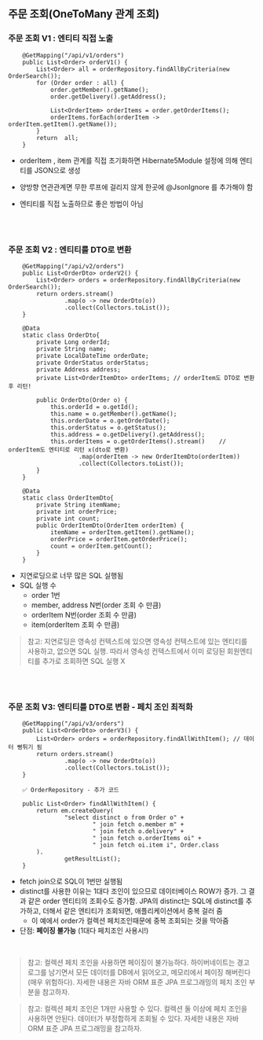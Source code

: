 ## 주문 조회(OneToMany 관계 조회)

### 주문 조회 V1 : 엔티티 직접 노출

```
    @GetMapping("/api/v1/orders")
    public List<Order> orderV1() {
        List<Order> all = orderRepository.findAllByCriteria(new OrderSearch());
        for (Order order : all) {
            order.getMember().getName();
            order.getDelivery().getAddress();

            List<OrderItem> orderItems = order.getOrderItems();
            orderItems.forEach(orderItem -> orderItem.getItem().getName());
        }
        return  all;
    }
```
- orderItem , item 관계를 직접 초기화하면 Hibernate5Module 설정에 의해 엔티티를 JSON으로
생성

- 양방향 연관관계면 무한 루프에 걸리지 않게 한곳에 @JsonIgnore 를 추가해야 함

- 엔티티를 직접 노출하므로 좋은 방법이 아님

<br><Br>

### 주문 조회 V2 : 엔티티를 DTO로 변환

```
    @GetMapping("/api/v2/orders")
    public List<OrderDto> orderV2() {
        List<Order> orders = orderRepository.findAllByCriteria(new OrderSearch());
        return orders.stream()
                .map(o -> new OrderDto(o))
                .collect(Collectors.toList());
    }

    @Data
    static class OrderDto{
        private Long orderId;
        private String name;
        private LocalDateTime orderDate;
        private OrderStatus orderStatus;
        private Address address;
        private List<OrderItemDto> orderItems; // orderItem도 DTO로 변환 후 리턴!

        public OrderDto(Order o) {
            this.orderId = o.getId();
            this.name = o.getMember().getName();
            this.orderDate = o.getOrderDate();
            this.orderStatus = o.getStatus();
            this.address = o.getDelivery().getAddress();
            this.orderItems = o.getOrderItems().stream()    // orderItem도 엔티티로 리턴 x(dto로 변환)
                    .map(orderItem -> new OrderItemDto(orderItem))
                    .collect(Collectors.toList());
        }
    }

    @Data
    static class OrderItemDto{
        private String itemName;
        private int orderPrice;
        private int count;
        public OrderItemDto(OrderItem orderItem) {
            itemName = orderItem.getItem().getName();
            orderPrice = orderItem.getOrderPrice();
            count = orderItem.getCount();
        }
    }
```
- 지연로딩으로 너무 많은 SQL 실행됨
- SQL 실행 수
    - order 1번
    - member, address N번(order 조회 수 만큼)
    - orderItem N번(order 조회 수 만큼)
    - item(orderItem 조회 수 만큼)

> 참고: 지연로딩은 영속성 컨텍스트에 있으면 영속성 컨텍스트에 있는 엔티티를 사용하고, 없으면 SQL 실행. 따라서 영속성 컨텍스트에서 이미 로딩된 회원엔티티를 추가로 조회하면 SQL 실행 X

<BR><bR>

### 주문 조회 V3: 엔티티를 DTO로 변환 - 페치 조인 최적화

```
    @GetMapping("/api/v3/orders")
    public List<OrderDto> orderV3() {
        List<Order> orders = orderRepository.findAllWithItem(); // 데이터 뻥튀기 됨
        return orders.stream()
                .map(o -> new OrderDto(o))
                .collect(Collectors.toList());
    }

    ✅ OrderRepository - 추가 코드

    public List<Order> findAllWithItem() {
        return em.createQuery(
                "select distinct o from Order o" +
                        " join fetch o.member m" +
                        " join fetch o.delivery" +
                        " join fetch o.orderItems oi" +
                        " join fetch oi.item i", Order.class
        ).
                getResultList();
    }

```
- fetch join으로 SQL이 1번만 실행됨
- distinct를 사용한 이유는 1대다 조인이 있으므로 데이터베이스 ROW가 증가. 그 결과 같은 order 엔티티의 조회수도 증가함. JPA의 distinct는 SQL에 distinct를 추가하고, 더해서 같은 엔티티가 조회되면, 애플리케이션에서 중복 걸러 줌
    - 이 예에서 order가 컬렉션 페치조인때문에 중복 조회되는 것을 막아줌
- 단점: **페이징 불가능** (1대다 페치조인 사용시!)

<br>

> 참고: 컬렉션 페치 조인을 사용하면 페이징이 불가능하다. 하이버네이트는 경고 로그를 남기면서 모든
데이터를 DB에서 읽어오고, 메모리에서 페이징 해버린다(매우 위험하다). 자세한 내용은 자바 ORM 표준
JPA 프로그래밍의 페치 조인 부분을 참고하자.


> 참고: 컬렉션 페치 조인은 1개만 사용할 수 있다. 컬렉션 둘 이상에 페치 조인을 사용하면 안된다. 데이터가
부정합하게 조회될 수 있다. 자세한 내용은 자바 ORM 표준 JPA 프로그래밍을 참고하자.